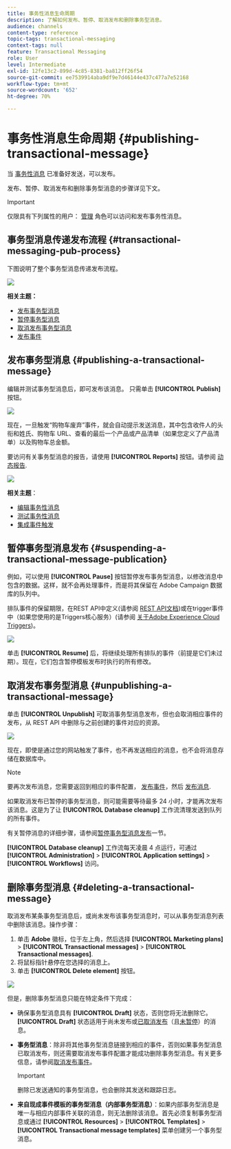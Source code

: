 ```yaml
---
title: 事务性消息生命周期
description: 了解如何发布、暂停、取消发布和删除事务型消息。
audience: channels
content-type: reference
topic-tags: transactional-messaging
context-tags: null
feature: Transactional Messaging
role: User
level: Intermediate
exl-id: 12fe13c2-899d-4c85-8381-ba812ff26f54
source-git-commit: ee7539914aba9df9e7d46144e437c477a7e52168
workflow-type: tm+mt
source-wordcount: '652'
ht-degree: 70%

---
```


# 事务性消息生命周期 {#publishing-transactional-message}

当 [事务性消息](../../channels/using/editing-transactional-message.md) 已准备好发送，可以发布。

发布、暂停、取消发布和删除事务型消息的步骤详见下文。

>[!IMPORTANT]
>
>仅限具有下列属性的用户： [管理](../../administration/using/users-management.md#functional-administrators) 角色可以访问和发布事务性消息。

## 事务型消息传递发布流程 {#transactional-messaging-pub-process}

下图说明了整个事务型消息传递发布流程。

![](assets/message-center_pub-process.png)

**相关主题：**
* [发布事务型消息](#publishing-a-transactional-message)
* [暂停事务型消息](#suspending-a-transactional-message-publication)
* [取消发布事务型消息](#unpublishing-a-transactional-message)
* [发布事件](../../channels/using/publishing-transactional-event.md)

<!--## Testing a transactional message {#testing-a-transactional-message}

You first need to create a specific test profile that will allow you to properly check the transactional message.

### Defining a specific test profile {#defining-specific-test-profile}

Define a test profile that will be linked to your event, which will allow you to preview your message and send a relevant proof.

1. From the transactional message dashboard, click the **[!UICONTROL Create test profile]** button.

   ![](assets/message-center_test-profile.png)

1. Specify the information to send in JSON format in the **[!UICONTROL Event data used for personalization]** section. This is the content that will be used when previewing the message and when the test profile receives the proof.

   ![](assets/message-center_event-data.png)

   >[!NOTE]
   >
   >You can also enter the information relating to the profile table. See [Enriching the event](../../channels/using/configuring-transactional-event.md#enriching-the-transactional-message-content) and [Personalizing a transactional message](../../channels/using/editing-transactional-message.md#personalizing-a-transactional-message).

1. Once created, the test profile will be pre-specified in the transactional message. Click the **[!UICONTROL Test profiles]** block of the message to check the target of your proof.

   ![](assets/message-center_5.png)

You can also create a new test profile or use one that already exists in the **[!UICONTROL Test profiles]** menu. To do this:

1. Click the **Adobe** logo, in the top-left corner, then select **[!UICONTROL Profiles & audiences]** > **[!UICONTROL Test profiles]**.
1. In the **[!UICONTROL Event]** section, select the event that you have just created. In this example, select "Cart abandonment (EVTcartAbandonment)".
1. Specify the information to send in JSON format in the **[!UICONTROL Event data]** text box.

   ![](assets/message-center_3.png)

1. Save your changes.
1. Access the message that you created and select the updated test profile.

**Related topics:**

* [Managing test profiles](../../audiences/using/managing-test-profiles.md)
* [Creating audiences](../../audiences/using/creating-audiences.md)

### Sending the proof {#sending-proof}

Once you have created one or more specific test profiles and saved your transactional message, you can send a proof to test it.

![](assets/message-center_10.png)

The steps for sending a proof are detailed in the [Sending proofs](../../sending/using/sending-proofs.md) section.-->

## 发布事务型消息 {#publishing-a-transactional-message}

编辑并测试事务型消息后，即可发布该消息。 只需单击 **[!UICONTROL Publish]** 按钮。

![](assets/message-center_12.png)

现在，一旦触发“购物车废弃”事件，就会自动提示发送消息，其中包含收件人的头衔和姓氏、购物车 URL、查看的最后一个产品或产品清单（如果您定义了产品清单）以及购物车总金额。

要访问有关事务型消息的报告，请使用 **[!UICONTROL Reports]** 按钮。请参阅 [动态报告](../../reporting/using/about-dynamic-reports.md).

![](assets/message-center_13.png)

**相关主题**：
* [编辑事务性消息](../../channels/using/editing-transactional-message.md)
* [测试事务性消息](../../channels/using/testing-transactional-message.md)
* [集成事件触发](../../channels/using/getting-started-with-transactional-msg.md#integrate-event-trigger)

## 暂停事务型消息发布 {#suspending-a-transactional-message-publication}

例如，可以使用 **[!UICONTROL Pause]** 按钮暂停发布事务型消息，以修改消息中包含的数据。这样，就不会再处理事件，而是将其保留在 Adobe Campaign 数据库的队列中。

排队事件的保留期限，在REST API中定义(请参阅 [REST API文档](../../api/using/managing-transactional-messages.md))或在trigger事件中（如果您使用的是Triggers核心服务）(请参阅 [关于Adobe Experience Cloud Triggers](../../integrating/using/about-adobe-experience-cloud-triggers.md))。

![](assets/message-center_pause.png)

单击 **[!UICONTROL Resume]** 后，将继续处理所有排队的事件（前提是它们未过期）。现在，它们包含暂停模板发布时执行的所有修改。

## 取消发布事务型消息 {#unpublishing-a-transactional-message}

单击 **[!UICONTROL Unpublish]** 可取消事务型消息发布，但也会取消相应事件的发布，从 REST API 中删除与之前创建的事件对应的资源。

![](assets/message-center_unpublish-template.png)

现在，即使是通过您的网站触发了事件，也不再发送相应的消息，也不会将消息存储在数据库中。

>[!NOTE]
>
>要再次发布消息，您需要返回到相应的事件配置， [发布事件](../../channels/using/publishing-transactional-event.md)，然后 [发布消息](#publishing-a-transactional-message).

如果取消发布已暂停的事务型消息，则可能需要等待最多 24 小时，才能再次发布该消息。这是为了让 **[!UICONTROL Database cleanup]** 工作流清理发送到队列的所有事件。

有关暂停消息的详细步骤，请参阅[暂停事务型消息发布](#suspending-a-transactional-message-publication)一节。

**[!UICONTROL Database cleanup]** 工作流每天凌晨 4 点运行，可通过 **[!UICONTROL Administration]** > **[!UICONTROL Application settings]** > **[!UICONTROL Workflows]** 访问。

## 删除事务型消息 {#deleting-a-transactional-message}

取消发布某条事务型消息后，或尚未发布该事务型消息时，可以从事务型消息列表中删除该消息。操作步骤：

1. 单击 **Adobe** 徽标，位于左上角，然后选择 **[!UICONTROL Marketing plans]** > **[!UICONTROL Transactional messages]** > **[!UICONTROL Transactional messages]**.
1. 将鼠标指针悬停在您选择的消息上。
1. 单击 **[!UICONTROL Delete element]** 按钮。

![](assets/message-center_delete-template.png)

但是，删除事务型消息只能在特定条件下完成：

* 确保事务型消息具有 **[!UICONTROL Draft]** 状态，否则您将无法删除它。**[!UICONTROL Draft]** 状态适用于尚未发布或[已取消发布](#unpublishing-a-transactional-message)（且[未暂停](#suspending-a-transactional-message-publication)）的消息。

* **事务型消息**：除非将其他事务型消息链接到相应的事件，否则如果事务型消息已取消发布，则还需要取消发布事件配置才能成功删除事务型消息。有关更多信息，请参阅[取消发布事件](../../channels/using/publishing-transactional-event.md#unpublishing-an-event)。

  >[!IMPORTANT]
  >
  >删除已发送通知的事务型消息，也会删除其发送和跟踪日志。

* **来自现成事件模板的事务型消息（内部事务型消息）**：如果内部事务型消息是唯一与相应内部事件关联的消息，则无法删除该消息。首先必须复制事务型消息或通过 **[!UICONTROL Resources]** > **[!UICONTROL Templates]** > **[!UICONTROL Transactional message templates]** 菜单创建另一个事务型消息。

<!--## Monitoring transactional message delivery {#monitoring-transactional-message-delivery}

Once the message is published and your site integration is done, you can monitor the delivery.

To monitor transactional messaging, you need to access **execution deliveries**. An execution delivery is a non-actionable and non-functional technical message created once a month for each transactional message, and each time a transactional message is edited and published again.

1. To view the message delivery log, click the icon at the bottom right of the **[!UICONTROL Deployment]** block.

   ![](assets/message-center_access_logs.png)

1. Click the **[!UICONTROL Execution list]** tab.

   ![](assets/message-center_execution_tab.png)

1. Select the execution delivery of your choice.

   ![](assets/message-center_execution_delivery.png)

1. Click again the icon at the bottom right of the **[!UICONTROL Deployment]** block.

   ![](assets/message-center_execution_access_logs.png)

   For each execution delivery, you can consult the delivery logs as you would do for a standard delivery. For more on accessing and using the logs, see [Monitoring a delivery](../../sending/using/monitoring-a-delivery.md).

**Related topics**:
* [Publishing a transactional message](#publishing-a-transactional-message)
* [Integrate the event triggering](../../channels/using/getting-started-with-transactional-msg.md#integrate-event-trigger)

### Profile-based transactional message specificities {#profile-transactional-message-monitoring}

For profile-based transactional messages, you can monitor the following profile information.

Select the **[!UICONTROL Sending logs]** tab. In the **[!UICONTROL Status]** column, **[!UICONTROL Sent]** indicates that a profile has opted in.

![](assets/message-center_marketing_sending_logs.png)

Select the **[!UICONTROL Exclusions logs]** tab to view recipients who have been excluded from the message target, such as addresses on denylist.

![](assets/message-center_marketing_exclusion_logs.png)

For any profile that has opted out, the **[!UICONTROL Address on denylist]** typology rule excluded the corresponding recipient.

This rule is part of a specific typology that applies to all transactional messages based on the **[!UICONTROL Profile]** table.

![](assets/message-center_marketing_typology.png)

**Related topics**:

* [About typologies and typology rules](../../sending/using/about-typology-rules.md)
* [Monitoring a delivery](../../sending/using/monitoring-a-delivery.md)

## Transactional message retry process {#transactional-message-retry-process}

A temporarily undelivered transactional message is subject to automatic retries that are performed until the delivery expires. For more on the delivery duration, see [Validity period parameters](../../administration/using/configuring-email-channel.md#validity-period-parameters).

When a transactional message fails to be sent, there are two retry systems:

* At the transactional messaging level, a transactional message can fail before the event is assigned to an execution delivery, meaning between the event reception and the delivery preparation. See [Event processing retry process](#event-processing-retry-process).
* At the sending process level, once the event has been assigned to an execution delivery, the transactional message can fail due to a temporary error. See [Message sending retry process](#message-sending-retry-process).

The definition of **execution delivery** can be found in the [Monitoring transactional message delivery](#monitoring-transactional-message-delivery) section.

### Event processing retry process {#event-processing-retry-process}

When an event is triggered, it is assigned to an execution delivery.

If the event cannot be assigned to an execution delivery, the event processing is postponed. Retries are then performed until it is assigned to a new execution delivery.

>[!NOTE]
>
>A postponed event does not appear in the transactional message sending logs, because it is not assigned to an execution delivery yet.

For example, the event could not be assigned to an execution delivery because its content was not correct, there was an issue with access rights or branding, an error was detected on applying typology rules, etc. In this case, you can pause the message, edit it to fix the problem and publish it again. The retry system will then assign it to a new execution delivery.

### Message sending retry process {#message-sending-retry-process}

Once the event has been assigned to an execution delivery, the transactional message can fail due to a temporary error, if the recipient's mailbox is full for example. For more on this, see [Retries after a delivery temporary failure](../../sending/using/understanding-delivery-failures.md#retries-after-a-delivery-temporary-failure).

>[!NOTE]
>
>When an event is assigned to an execution delivery, it appears in the sending logs of this execution delivery, and only at this time. The failed deliveries are displayed in the **[!UICONTROL Execution list]** tab of the transactional message sending logs.

### Retry process limitations {#limitations}

**Sending logs update**

In the retry process, the sending logs of the new execution delivery are not immediately updated (the update is performed through a scheduled workflow). It means that the message could be in **[!UICONTROL Pending]** status even if the transactional event has been processed by the new execution delivery.

**Failed execution delivery**

You cannot stop an execution delivery. However, if the current execution delivery fails, a new one is created as soon as a new event is received, and all new events are processed by this new execution delivery. No new events are processed by the failed execution delivery.

If some events already assigned to an execution delivery have been postponed as part of the retry process and if that execution delivery fails, the retry system does not assign the postponed events to the new execution delivery, which means that these events are lost. Check the [delivery logs](#monitoring-transactional-message-delivery) to see the recipients that may have been impacted.-->
